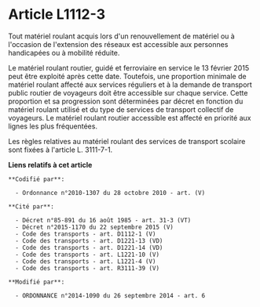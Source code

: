 # Article L1112-3

Tout matériel roulant acquis lors d'un renouvellement de matériel ou à l'occasion de l'extension des réseaux est accessible
aux personnes handicapées ou à mobilité réduite.

Le matériel roulant routier, guidé et ferroviaire en service le 13 février 2015 peut être exploité après cette date.
Toutefois, une proportion minimale de matériel roulant affecté aux services réguliers et à la demande de transport public
routier de voyageurs doit être accessible sur chaque service. Cette proportion et sa progression sont déterminées par décret
en fonction du matériel roulant utilisé et du type de services de transport collectif de voyageurs. Le matériel roulant
routier accessible est affecté en priorité aux lignes les plus fréquentées.

Les règles relatives au matériel roulant des services de transport scolaire sont fixées à l'article L. 3111-7-1.

**Liens relatifs à cet article**

	**Codifié par**:

	  - Ordonnance n°2010-1307 du 28 octobre 2010 - art. (V)

	**Cité par**:

	  - Décret n°85-891 du 16 août 1985 - art. 31-3 (VT)
	  - Décret n°2015-1170 du 22 septembre 2015 (V)
	  - Code des transports - art. D1112-1 (V)
	  - Code des transports - art. D1221-13 (VD)
	  - Code des transports - art. D1221-14 (VD)
	  - Code des transports - art. L1221-10 (V)
	  - Code des transports - art. L1221-4 (V)
	  - Code des transports - art. R3111-39 (V)

	**Modifié par**:

	  - ORDONNANCE n°2014-1090 du 26 septembre 2014 - art. 6
